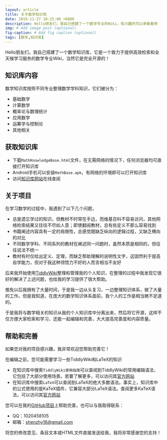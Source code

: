 ```yaml
---
layout: article
title: 关于数学知识库
date: 2019-11-27 10:25:00 +0800
description: Hello朋友们，我自己搭建了一个数学专业的Wiki，有兴趣的可以来看看呀
img: # Add image post (optional)
fig-caption: # Add fig caption (optional)
tags: [数学,知识库]
---
```


Hello朋友们，我自己搭建了一个数学知识库，它是一个致力于提供高效检索和全天候学习服务的数学专业Wiki，当然它是完全开源的！

## 知识库内容

数学知识库按照不同专业整理数学学科知识，它们被分为：

* 基础数学
* 计算数学
* 概率论与数理统计
* 应用数学
* 运筹学与控制论
* 其他相关

## 获取知识库

* 下载`MathKnowledgeBase.html`文件，在无需网络的情况下，任何浏览器均可直接打开知识库
* Android手机可以安装`MathBase.apk`，有网络的环境即可以打开知识库
* 访问[知识库网站](https://math.shenzy.cn)在线查阅

## 关于项目

在学习数学的过程中，我遇到了以下几个问题，

* 总是遗忘学过的知识，但教材不时常在手边，而维基百科不容易访问，其他网络检索结果又往往不尽如人意；即使翻阅教材，总有些定义不那么容易找到
* 书籍阐述内容具有一定的局限性，总感觉既缺乏纵向的逻辑过程，又缺乏横向的对比
* 不同数学学科、不同系列的教材在阐述同一问题时，虽然本质是相同的，但往往说法不统一
* 教材有时仅给出定义、定理，而缺乏帮助理解的说明性文字，这固然利于提高自学能力，但对于我这种领悟力不好的人而言相当不友好

后来我开始使用[TiddlyWiki](https://tiddlywiki.com/)整理和管理我的个人知识，在整理的过程中我发现它很好的解决了上述问题，也给我的学习提供了很大帮助。

推免以后我拥有了大量时间，于是我一边从头复习，一边整理知识体系，做了大量的工作。但是我知道，在庞大的数学知识体系面前，我个人的工作是相当微不足道的。

于是我将与数学相关的知识从我的个人知识库中分离出来，然后将它开源，这样不仅方便大家检索和学习，还能一起编辑和完善，大大提高完善度和内容质量。

## 帮助和完善

如果您对我的项目感兴趣，我非常欢迎您帮助完善它！

在编辑之前，您可能需要学习一些TiddlyWiki和LaTeX的知识

* 在知识库中搜索`TiddlyWiki使用指南`可以查阅到TiddlyWiki的常用编辑语法，它包括了大部分使用场景。若要了解更多，可以访问其[官方网站](https://tiddlywiki.com/)
* 在知识库中搜索`LaTeX`可以查阅到LaTeX的绝大多数语法。事实上，知识库中的公式使用的是KaTeX插件，它兼容大部分LaTeX语法。查阅更多KaTeX语法，可以访问其[官方网站](https://katex.org/docs/supported.html)

您可以在我的[GitHub项目](https://github.com/shenzhy16/MathKnowledgeBase)上帮助完善，也可以与我取得联系：

* QQ：1020458105
* 邮箱：shenzhy16@gmail.com

将您的修改意见、条目文本或HTML文件直接发送给我，我将非常感谢您的支持！
